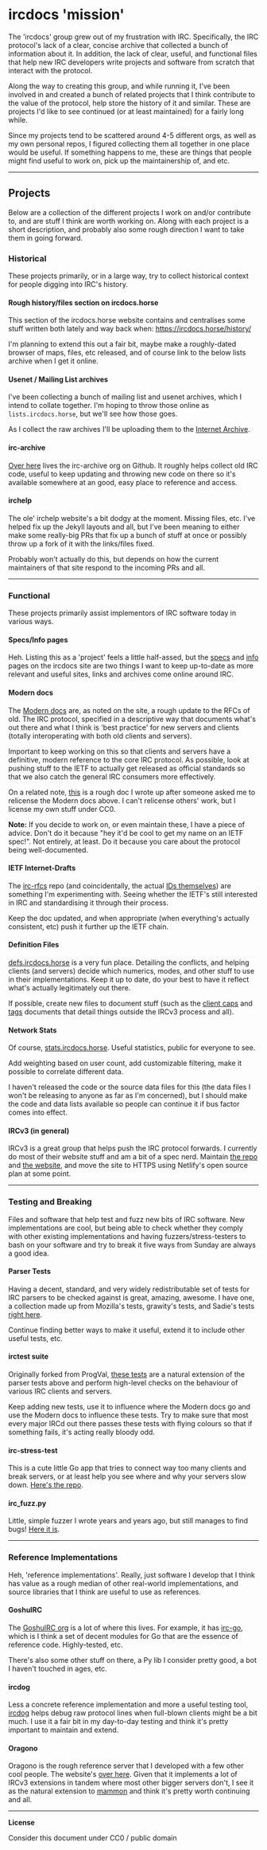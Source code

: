 # ircdocs 'mission'

The 'ircdocs' group grew out of my frustration with IRC. Specifically, the IRC protocol's lack of a clear, concise archive that collected a bunch of information about it. In addition, the lack of clear, useful, and functional files that help new IRC developers write projects and software from scratch that interact with the protocol.

Along the way to creating this group, and while running it, I've been involved in and created a bunch of related projects that I think contribute to the value of the protocol, help store the history of it and similar. These are projects I'd like to see continued (or at least maintained) for a fairly long while.

Since my projects tend to be scattered around 4-5 different orgs, as well as my own personal repos, I figured collecting them all together in one place would be useful. If something happens to me, these are things that people might find useful to work on, pick up the maintainership of, and etc.

---

## Projects

Below are a collection of the different projects I work on and/or contribute to, and are stuff I think are worth working on. Along with each project is a short description, and probably also some rough direction I want to take them in going forward.


### Historical

These projects primarily, or in a large way, try to collect historical context for people digging into IRC's history.


#### Rough history/files section on ircdocs.horse

This section of the ircdocs.horse website contains and centralises some stuff written both lately and way back when: https://ircdocs.horse/history/

I'm planning to extend this out a fair bit, maybe make a roughly-dated browser of maps, files, etc released, and of course link to the below lists archive when I get it online.


#### Usenet / Mailing List archives

I've been collecting a bunch of mailing list and usenet archives, which I intend to collate together. I'm hoping to throw those online as `lists.ircdocs.horse`, but we'll see how those goes.

As I collect the raw archives I'll be uploading them to the [Internet Archive](https://archive.org/).


#### irc-archive

[Over here](https://github.com/irc-archive) lives the irc-archive org on Github. It roughly helps collect old IRC code, useful to keep updating and throwing new code on there so it's available somewhere at an good, easy place to reference and access.


#### irchelp

The ole' irchelp website's a bit dodgy at the moment. Missing files, etc. I've helped fix up the Jekyll layouts and all, but I've been meaning to either make some really-big PRs that fix up a bunch of stuff at once or possibly throw up a fork of it with the links/files fixed.

Probably won't actually do this, but depends on how the current maintainers of that site respond to the incoming PRs and all.


---


### Functional

These projects primarily assist implementors of IRC software today in various ways.


#### Specs/Info pages

Heh. Listing this as a 'project' feels a little half-assed, but the [specs](https://ircdocs.horse/specs/) and [info](https://ircdocs.horse/info/) pages on the ircdocs site are two things I want to keep up-to-date as more relevant and useful sites, links and archives come online around IRC.


#### Modern docs

The [Modern docs](https://modern.ircdocs.horse) are, as noted on the site, a rough update to the RFCs of old. The IRC protocol, specified in a descriptive way that documents what's out there and what I think is 'best practice' for new servers and clients (totally interoperating with both old clients and servers).

Important to keep working on this so that clients and servers have a definitive, modern reference to the core IRC protocol. As possible, look at pushing stuff to the IETF to actually get released as official standards so that we also catch the general IRC consumers more effectively.

On a related note, [this](https://gist.github.com/DanielOaks/9e0993d8666a4c99786db7558ef63f01) is a rough doc I wrote up after someone asked me to relicense the Modern docs above. I can't relicense others' work, but I license my own stuff under CC0.

**Note:** If you decide to work on, or even maintain these, I have a piece of advice. Don't do it because "hey it'd be cool to get my name on an IETF spec!". Not entirely, at least. Do it because you care about the protocol being well-documented.


#### IETF Internet-Drafts

The [irc-rfcs](https://github.com/DanielOaks/irc-rfcs) repo (and coincidentally, the actual [IDs themselves](https://tools.ietf.org/html/draft-oakley-irc-ctcp-01)) are something I'm experimenting with. Seeing whether the IETF's still interested in IRC and standardising it through their process.

Keep the doc updated, and when appropriate (when everything's actually consistent, etc) push it further up the IETF chain.


#### Definition Files

[defs.ircdocs.horse](https://defs.ircdocs.horse) is a very fun place. Detailing the conflicts, and helping clients (and servers) decide which numerics, modes, and other stuff to use in their implementations. Keep it up to date, do your best to have it reflect what's actually legitimately out there.

If possible, create new files to document stuff (such as the [client caps](https://defs.ircdocs.horse/defs/clientcaps.html) and [tags](https://defs.ircdocs.horse/defs/tags.html) documents that detail things outside the IRCv3 process and all).


#### Network Stats

Of course, [stats.ircdocs.horse](https://stats.ircdocs.horse). Useful statistics, public for everyone to see.

Add weighting based on user count, add customizable filtering, make it possible to correlate different data.

I haven't released the code or the source data files for this (the data files I won't be releasing to anyone as far as I'm concerned), but I should make the code and data lists available so people can continue it if bus factor comes into effect.


#### IRCv3 (in general)

IRCv3 is a great group that helps push the IRC protocol forwards. I currently do most of their website stuff and am a bit of a spec nerd. Maintain [the repo](https://github.com/ircv3/ircv3.github.io) and [the website](http://ircv3.net), and move the site to HTTPS using Netlify's open source plan at some point.


---


### Testing and Breaking

Files and software that help test and fuzz new bits of IRC software. New implementations are cool, but being able to check whether they comply with other existing implementations and having fuzzers/stress-testers to bash on your software and try to break it five ways from Sunday are always a good idea.


#### Parser Tests

Having a decent, standard, and very widely redistributable set of tests for IRC parsers to be checked against is great, amazing, awesome. I have one, a collection made up from Mozilla's tests, grawity's tests, and Sadie's tests [right here](https://github.com/DanielOaks/irc-parser-tests).

Continue finding better ways to make it useful, extend it to include other useful tests, etc.


#### irctest suite

Originally forked from ProgVal, [these tests](https://github.com/DanielOaks/irctest) are a natural extension of the parser tests above and perform high-level checks on the behaviour of various IRC clients and servers.

Keep adding new tests, use it to influence where the Modern docs go and use the Modern docs to influence these tests. Try to make sure that most every major IRCd out there passes these tests with flying colours so that if something fails, it's acting really bloody odd.


#### irc-stress-test

This is a cute little Go app that tries to connect way too many clients and break servers, or at least help you see where and why your servers slow down. [Here's the repo](https://github.com/DanielOaks/irc-stress-test).


#### irc_fuzz.py

Little, simple fuzzer I wrote years and years ago, but still manages to find bugs! [Here it is](https://gist.github.com/DanielOaks/63ae611039cdf591dfa4).


---


### Reference Implementations

Heh, 'reference implementations'. Really, just software I develop that I think has value as a rough median of other real-world implementations, and source libraries that I think are useful to use as references.


#### GoshuIRC

The [GoshuIRC org](https://github.com/goshuirc) is a lot of where this lives. For example, it has [irc-go](https://github.com/goshuirc/irc-go), which is I think a set of decent modules for Go that are the essence of reference code. Highly-tested, etc.

There's also some other stuff on there, a Py lib I consider pretty good, a bot I haven't touched in ages, etc.


#### ircdog

Less a concrete reference implementation and more a useful testing tool, [ircdog](https://github.com/goshuirc/ircdog) helps debug raw protocol lines when full-blown clients might be a bit much. I use it a fair bit in my day-to-day testing and think it's pretty important to maintain and extend.


#### Oragono

Oragono is the rough reference server that I developed with a few other cool people. The website's [over here](https://oragono.io). Given that it implements a lot of IRCv3 extensions in tandem where most other bigger servers don't, I see it as the natural extension to [mammon](https://github.com/mammon-ircd) and think it's pretty worth continuing and all.


---

**License**

Consider this document under CC0 / public domain
